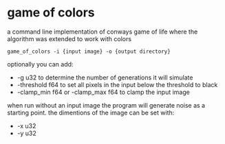 # game of colors

a command line implementation of conways game of life where the algorithm was extended to work with colors

```
game_of_colors -i {input image} -o {output directory}
```

optionally you can add:
* -g u32 to determine the number of generations it will simulate
* -threshold f64 to set all pixels in the input below the threshold to black
* -clamp_min f64 or -clamp_max f64 to clamp the input image

when run without an input image the program will generate noise as a starting point. the dimentions of the image can be set with:
* -x u32
* -y u32

